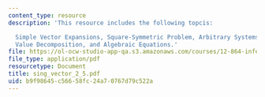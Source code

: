 ```yaml
---
content_type: resource
description: 'This resource includes the following topcis:

  Simple Vector Expansions, Square-Symmetric Problem, Arbitrary Systems, The Singular
  Value Decomposition, and Algebraic Equations.'
file: https://ol-ocw-studio-app-qa.s3.amazonaws.com/courses/12-864-inference-from-data-and-models-spring-2005/b9f98645c56658fc24a70767d79c522a_sing_vector_2_5.pdf
file_type: application/pdf
resourcetype: Document
title: sing_vector_2_5.pdf
uid: b9f98645-c566-58fc-24a7-0767d79c522a
---
```

